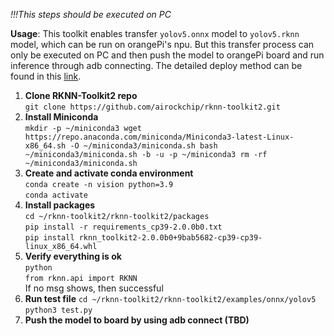*!!!This steps should be executed on PC*

**Usage**: This toolkit enables transfer `yolov5.onnx` model to `yolov5.rknn` model, which can be run on orangePi's npu. But this transfer process can only be executed on PC and then push the model to orangePi board and run inference through adb connecting. The detailed deploy method can be found in this [link](https://github.com/airockchip/rknn-toolkit2/blob/master/doc/01_Rockchip_RKNPU_Quick_Start_RKNN_SDK_V2.0.0beta0_EN.pdf).

1. **Clone RKNN-Toolkit2 repo**\
   `git clone https://github.com/airockchip/rknn-toolkit2.git`
2. **Install Miniconda** \
   `mkdir -p ~/miniconda3
    wget https://repo.anaconda.com/miniconda/Miniconda3-latest-Linux-x86_64.sh -O ~/miniconda3/miniconda.sh
    bash ~/miniconda3/miniconda.sh -b -u -p ~/miniconda3
    rm -rf ~/miniconda3/miniconda.sh`
3. **Create and activate conda environment**\
   `conda create -n vision python=3.9`\
   `conda activate`
4.  **Install packages**\
    `cd ~/rknn-toolkit2/rknn-toolkit2/packages`\
    `pip install -r requirements_cp39-2.0.0b0.txt`\
    `pip install rknn_toolkit2-2.0.0b0+9bab5682-cp39-cp39-linux_x86_64.whl`
5. **Verify everything is ok**\
    `python`\
    `from rknn.api import RKNN`\
    If no msg shows, then successful
6. **Run test file**
   `cd ~/rknn-toolkit2/rknn-toolkit2/examples/onnx/yolov5`\
   `python3 test.py`
7. **Push the model to board by using adb connect (TBD)**